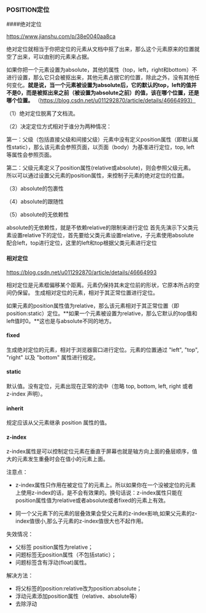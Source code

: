 ### POSITION定位

####绝对定位

https://www.jianshu.com/p/38e0040aa8ca

绝对定位就相当于你把定位的元素从文档中抠了出来，那么这个元素原来的位置就空了出来，可以由别的元素来占据。 

如果你把一个元素设置为absolute，其他的属性（top，left，right和bottom）不进行设置，那么它只会被抠出来，其他元素占据它的位置，除此之外，没有其他任何变化。**就是说，当一个元素被设置为absolute后，它的默认的top，left的值并不是0，而是被抠出来之前（被设置为absolute之前）的值，该在哪个位置，还是哪个位置。**  （https://blog.csdn.net/u011292870/article/details/46664993）

（1）绝对定位脱离了文档流。

（2）决定定位方式相对于谁分为两种情况：

第一：父级（包括直接父级和间接父级）元素中没有定义position属性（即默认属性static），那么该元素会参照页面，以页面（body）为基准进行定位，top, left等属性会参照页面。 

第二：父级元素定义了position属性(relative或absolute)，则会参照父级元素。 所以可以通过设置父元素的position属性，来控制子元素的绝对定位的位置。

（3）absolute的包裹性

（4）absolute的跟随性

（5）absolute的无依赖性 

absolute的无依赖性，就是不依赖relative的限制来进行定位 首先先演示下父类元素设置relative下的定位，首先要给父类元素设置relative，子元素使用absolute 配合left，top进行定位，这里的left和top根据父类元素进行定位 

#### 相对定位

https://blog.csdn.net/u011292870/article/details/46664993

相对定位是元素框偏移某个距离。元素仍保持其未定位前的形状，它原本所占的空间仍保留。 生成相对定位的元素，相对于其正常位置进行定位。 

如果元素的position属性值为relative，那么该元素相对于其正常位置（即position:static）定位。**如果一个元素被设置为relative，那么它默认的top值和left值时0。**这也是与absolute不同的地方。 

#### fixed 

生成绝对定位的元素，相对于浏览器窗口进行定位。元素的位置通过 "left", "top", "right" 以及 "bottom" 属性进行规定。 

#### static

默认值。没有定位，元素出现在正常的流中（忽略 top, bottom, left, right 或者 z-index 声明）。 

#### inherit

规定应该从父元素继承 position 属性的值。 



#### z-index

z-index属性是可以控制定位元素在垂直于屏幕也就是轴方向上面的叠层顺序，值大的元素发生重叠时会在值小的元素上面。

注意点：

- z-index属性只作用在被定位了的元素上。所以如果你在一个没被定位的元素上使用z-index的话，是不会有效果的。换句话说：z-index属性只能在position属性值为relative或者absolute或者fixed的元素上有效。

- 同一个父元素下的元素的层叠效果会受父元素的z-index影响,如果父元素的z-index值很小,那么子元素的z-index值很大也不起作用。

失效情况：

- 父标签 position属性为relative；
- 问题标签无position属性（不包括static）；
- 问题标签含有浮动(float)属性。

解决方法：

- 将父标签的position:relative改为position:absolute；
- 浮动元素添加position属性（relative、absolute等）
- 去除浮动
